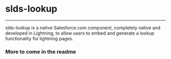# slds-lookup

---


slds-lookup is a native Salesforce.com component, completely native and developed in Lightning, to allow users to embed and generate a lookup functionality for lightning pages.



### More to come in the readme